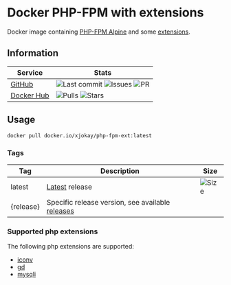 # Docker PHP-FPM with extensions

Docker image containing [PHP-FPM Alpine](https://hub.docker.com/_/php) and some [extensions](https://github.com/jokay/docker-php-fpm-ext#supported-php-extensions).

## Information

| Service | Stats |
|---------|-------|
| [GitHub](https://github.com/jokay/docker-php-fpm-ext) | ![Last commit](https://img.shields.io/github/last-commit/jokay/docker-php-fpm-ext.svg?style=flat-square) ![Issues](https://img.shields.io/github/issues-raw/jokay/docker-php-fpm-ext.svg?style=flat-square) ![PR](https://img.shields.io/github/issues-pr-raw/jokay/docker-php-fpm-ext.svg?style=flat-square) |
| [Docker Hub](https://hub.docker.com/r/xjokay/php-fpm-ext) | ![Pulls](https://img.shields.io/docker/pulls/xjokay/php-fpm-ext.svg?style=flat-square) ![Stars](https://img.shields.io/docker/stars/xjokay/php-fpm-ext.svg?style=flat-square) |

## Usage

```sh
docker pull docker.io/xjokay/php-fpm-ext:latest
```

### Tags

| Tag       | Description | Size |
|-----------|-------------|------|
| latest    | [Latest](https://github.com/jokay/docker-php-fpm-ext/releases/latest) release | ![Size](https://shields.beevelop.com/docker/image/image-size/xjokay/php-fpm-ext/latest.svg?style=flat-square) |
| {release} | Specific release version, see available [releases](https://github.com/jokay/docker-php-fpm-ext/releases) | |

### Supported php extensions

The following php extensions are supported:

- [iconv](https://www.php.net/manual/en/intro.iconv.php)
- [gd](https://www.php.net/manual/en/intro.image.php)
- [mysqli](https://www.php.net/manual/en/intro.mysqli.php)

